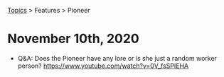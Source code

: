 [Topics](../../topics.md) > Features > Pioneer

# November 10th, 2020
* Q&A: Does the Pioneer have any lore or is she just a random worker person? https://www.youtube.com/watch?v=0V_fsSPIEHA
